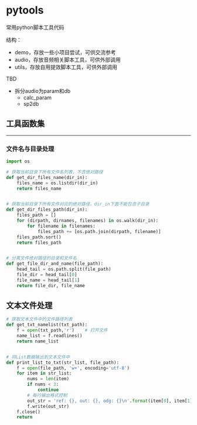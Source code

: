 # pytools
常用python脚本工具代码

结构：

- demo，存放一些小项目尝试，可供交流参考
- audio，存放音频相关脚本工具，可供外部调用
- utils，存放自用提效脚本工具，可供外部调用


TBD
- 拆分audio为param和db
    - calc_param
    - sp2db



## 工具函数集

----



### 文件名与目录处理

```python
import os

# 获取当前目录下所有文件名列表，不含绝对路径
def get_dir_files_name(dir_in):
    files_name = os.listdir(dir_in)
    return files_name


# 获取当前目录下所有文件对应的绝对路径，dir_in下面不能包含子目录
def get_dir_files_path(dir_in):
    files_path = []
    for (dirpath, dirnames, filenames) in os.walk(dir_in):
        for filename in filenames:
            files_path += [os.path.join(dirpath, filename)]
    files_path.sort()
    return files_path


# 分离文件绝对路径的目录和文件名
def get_file_dir_and_name(file_path):
    head_tail = os.path.split(file_path)
    file_dir = head_tail[0]
    file_name = head_tail[1]
    return file_dir, file_name
```

## 文本文件处理

```python
# 获取文本文件中的文件路径列表
def get_txt_namelist(txt_path):
    f = open(txt_path,'r')    # 打开文件
    name_list = f.readlines()
    return name_list


# 将List数据输出到文本文件中
def print_list_to_txt(str_list, file_path):
    f = open(file_path, 'w+', encoding='utf-8')
    for item in str_list:
        nums = len(item)
        if nums < 3:
            continue
        # 每行输出格式控制
        out_str = 'ref: {}, out: {}, odg: {}\n'.format(item[0], item[1], item[2])
        f.write(out_str)
    f.close()
    return
```
